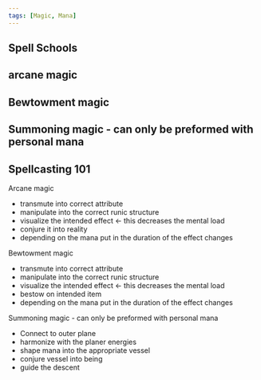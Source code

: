 ```yaml
---
tags: [Magic, Mana]
---
```

## Spell Schools
arcane magic
- 

Bewtowment magic
- 

Summoning magic - can only be preformed with personal mana
- 



## Spellcasting 101
Arcane magic
- transmute into correct attribute
- manipulate into the correct runic structure
- visualize the intended effect <- this decreases the mental load
- conjure it into reality
- depending on the mana put in the duration of the effect changes

Bewtowment magic
- transmute into correct attribute
- manipulate into the correct runic structure
- visualize the intended effect <- this decreases the mental load
- bestow on intended item
- depending on the mana put in the duration of the effect changes

Summoning magic - can only be preformed with personal mana
- Connect to outer plane
- harmonize with the planer energies
- shape mana into the appropriate vessel
- conjure vessel into being
- guide the descent 
